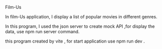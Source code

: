 Film-Us

In film-Us application, I display a list of popular movies in different genres.

In this program, I used the json server to create mock API ,for display the data, use npm run server command.

this program created by vite , for start application use npm run dev .
